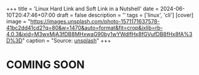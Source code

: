 +++
title = 'Linux Hard Link and Soft Link in a Nutshell'
date = 2024-06-10T20:47:46+07:00
draft = false
description = ''
tags = ['linux', 'cli']
[cover]
image = "https://images.unsplash.com/photo-1571171637578-41bc2dd41cd2?q=80&w=1470&auto=format&fit=crop&ixlib=rb-4.0.3&ixid=M3wxMjA3fDB8MHxwaG90by1wYWdlfHx8fGVufDB8fHx8fA%3D%3D"
caption = "Source: [unsplash](https://unsplash.com/photos/black-computer-keyboard-DuHKoV44prg)"
+++

# COMING SOON
